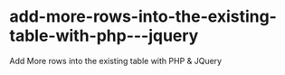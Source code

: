 # add-more-rows-into-the-existing-table-with-php---jquery
Add More rows into the existing table with PHP &amp; JQuery
